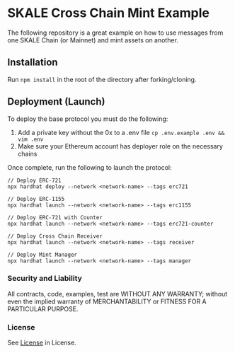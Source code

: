 # SKALE Cross Chain Mint Example

The following repository is a great example on how to use messages from one SKALE Chain (or Mainnet) and mint assets on another.

## Installation

Run `npm install` in the root of the directory after forking/cloning.

## Deployment (Launch)

To deploy the base protocol you must do the following:

1. Add a private key without the 0x to a .env file `cp .env.example .env && vim .env`
2. Make sure your Ethereum account has deployer role on the necessary chains

Once complete, run the following to launch the protocol:

```shell
// Deploy ERC-721
npx hardhat deploy --network <network-name> --tags erc721

// Deploy ERC-1155
npx hardhat launch --network <network-name> --tags erc1155

// Deploy ERC-721 with Counter
npx hardhat launch --network <network-name> --tags erc721-counter

// Deploy Cross Chain Receiver
npx hardhat launch --network <network-name> --tags receiver

// Deploy Mint Manager
npx hardhat launch --network <network-name> --tags manager
```

### Security and Liability

All contracts, code, examples, test are WITHOUT ANY WARRANTY; without even the implied warranty of MERCHANTABILITY or FITNESS FOR A PARTICULAR PURPOSE.

### License

See [License](./LICENSE) in License.
